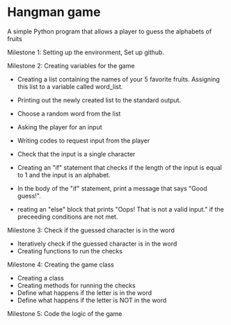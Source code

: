 # Hangman game

A simple Python program that allows a player to guess the alphabets of fruits

Milestone 1:
  Setting up the environment, Set up github.

Milestone 2:
  Creating variables for the game

  * Creating a list containing the names of your 5 favorite fruits. Assigning this list to a variable called word_list.
  * Printing out the newly created list to the standard output.

  * Choose a random word from the list
  * Asking the player for an input
  * Writing codes to request input from the player

  * Check that the input is a single character
  * Creating an "if" statement that checks if the length of the input is equal to 1 and the input is an alphabet.
  * In the body of the "if" statement, print a message that says "Good guess!".
  * reating an "else" block that prints "Oops! That is not a valid input." if the preceeding conditions are not met.

Milestone 3: Check if the guessed character is in the word

  * Iteratively check if the guessed character is in the word
  * Creating functions to run the checks

 Milestone 4: Creating the game class
  
  * Creating a class
  * Creating methods for running the checks
  * Define what happens if the letter is in the word
  * Define what happens if the letter is NOT in the word

Milestone 5: Code the logic of the game
